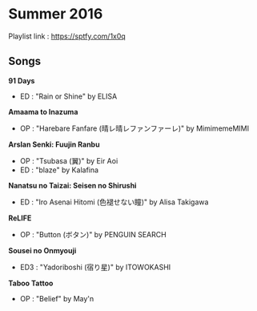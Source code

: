 # Summer 2016

Playlist link : https://sptfy.com/1x0q

## Songs

**91 Days**
* ED : "Rain or Shine" by ELISA

**Amaama to Inazuma**
* OP : "Harebare Fanfare (晴レ晴レファンファーレ)" by MimimemeMIMI

**Arslan Senki: Fuujin Ranbu**
* OP : "Tsubasa (翼)" by Eir Aoi
* ED : "blaze" by Kalafina

**Nanatsu no Taizai: Seisen no Shirushi**
* ED : "Iro Asenai Hitomi (色褪せない瞳)" by Alisa Takigawa

**ReLIFE**
* OP : "Button (ボタン)" by PENGUIN SEARCH

**Sousei no Onmyouji**
* ED3 : "Yadoriboshi (宿り星)" by ITOWOKASHI

**Taboo Tattoo**
* OP : "Belief" by May'n